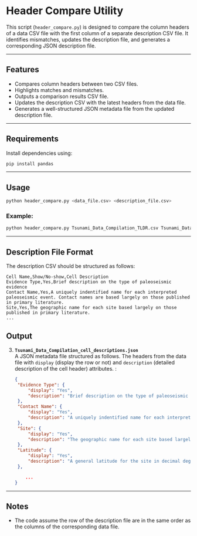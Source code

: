 # Header Compare Utility

This script (`header_compare.py`) is designed to compare the column headers of a data CSV file with the first column of a separate description CSV file. It identifies mismatches, updates the description file, and generates a corresponding JSON description file.

---

## Features

- Compares column headers between two CSV files.
- Highlights matches and mismatches.
- Outputs a comparison results CSV file.
- Updates the description CSV with the latest headers from the data file.
- Generates a well-structured JSON metadata file from the updated description file.

---

## Requirements

Install dependencies using:

```bash
pip install pandas
```

---

## Usage

```bash
python header_compare.py <data_file.csv> <description_file.csv>
```

### Example:

```bash
python header_compare.py Tsunami_Data_Compilation_TLDR.csv Tsunami_Data_Compilation_cell_descriptions.csv
```

---

## Description File Format

The description CSV should be structured as follows:

```csv
Cell Name,Show/No-show,Cell Description
Evidence Type,Yes,Brief description on the type of paleoseismic evidence
Contact Name,Yes,A uniquely indentified name for each interpreted paleoseismic event. Contact names are based largely on those published in primary literature.
Site,Yes,The geographic name for each site based largely on those published in primary literature.
...
```

## Output

3. **`Tsunami_Data_Compilation_cell_descriptions.json`**  
    A JSON metadata file structured as follows. The headers from the data file with `display` (display the row or not) and `description` (detailed description of the cell header) attributes. :

   ```json
   {
    "Evidence Type": {
        "display": "Yes",
        "description": "Brief description on the type of paleoseismic evidence"
    },
    "Contact Name": {
        "display": "Yes",
        "description": "A uniquely indentified name for each interpreted paleoseismic event. Contact names are based largely on those published in primary literature."
    },
    "Site": {
        "display": "Yes",
        "description": "The geographic name for each site based largely on those published in primary literature."
    },
    "Latitude": {
        "display": "Yes",
        "description": "A general latitude for the site in decimal degrees."
    },

       ...
   }
   ```

---

## Notes

- The code assume the row of the description file are in the same order as the columns of the corresponding data file.
